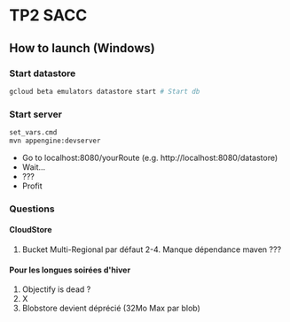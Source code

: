# TP2 SACC

## How to launch (Windows)

### Start datastore
```bash
gcloud beta emulators datastore start # Start db
```

### Start server
```bash
set_vars.cmd
mvn appengine:devserver
```
* Go to localhost:8080/yourRoute (e.g. http://localhost:8080/datastore) 
* Wait...
* ???
* Profit

### Questions

#### CloudStore

1. Bucket Multi-Regional par défaut
2-4. Manque dépendance maven ???

#### Pour les longues soirées d'hiver

1. Objectify is dead ?
2. X
3. Blobstore devient déprécié (32Mo Max par blob)